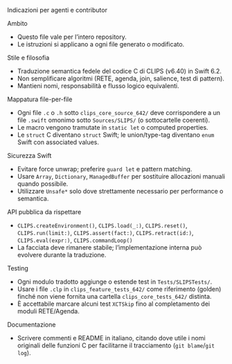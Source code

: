 Indicazioni per agenti e contributor

Ambito
- Questo file vale per l’intero repository.
- Le istruzioni si applicano a ogni file generato o modificato.

Stile e filosofia
- Traduzione semantica fedele del codice C di CLIPS (v6.40) in Swift 6.2.
- Non semplificare algoritmi (RETE, agenda, join, salience, test di pattern).
- Mantieni nomi, responsabilità e flusso logico equivalenti.

Mappatura file-per-file
- Ogni file `.c` o `.h` sotto `clips_core_source_642/` deve corrispondere a un file `.swift` omonimo sotto `Sources/SLIPS/` (o sottocartelle coerenti).
- Le macro vengono tramutate in `static let` o computed properties.
- Le `struct` C diventano `struct` Swift; le union/type-tag diventano `enum` Swift con associated values.

Sicurezza Swift
- Evitare force unwrap; preferire `guard let` e pattern matching.
- Usare `Array`, `Dictionary`, `ManagedBuffer` per sostituire allocazioni manuali quando possibile.
- Utilizzare `Unsafe*` solo dove strettamente necessario per performance o semantica.

API pubblica da rispettare
- `CLIPS.createEnvironment()`, `CLIPS.load(_:)`, `CLIPS.reset()`, `CLIPS.run(limit:)`, `CLIPS.assert(fact:)`, `CLIPS.retract(id:)`, `CLIPS.eval(expr:)`, `CLIPS.commandLoop()`
- La facciata deve rimanere stabile; l’implementazione interna può evolvere durante la traduzione.

Testing
- Ogni modulo tradotto aggiunge o estende test in `Tests/SLIPSTests/`.
- Usare i file `.clp` in `clips_feature_tests_642/` come riferimento (golden) finché non viene fornita una cartella `clips_core_tests_642/` distinta.
- È accettabile marcare alcuni test `XCTSkip` fino al completamento dei moduli RETE/Agenda.

Documentazione
- Scrivere commenti e README in italiano, citando dove utile i nomi originali delle funzioni C per facilitarne il tracciamento (`git blame`/`git log`).

